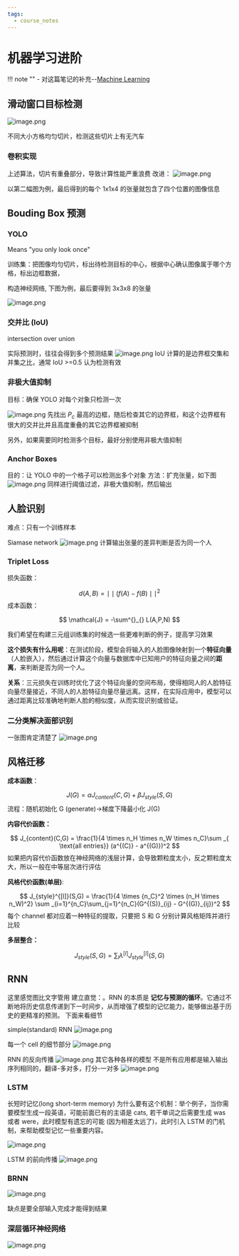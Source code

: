 ```yaml
---
tags:
  - course_notes
---
```

# 机器学习进阶

!!! note ""
    - 对这篇笔记的补充--[Machine Learning](../ml/wedml.md)
## 滑动窗口目标检测

![image.png](https://cdn.jsdelivr.net/gh/Auzers/drawingbed/image/20250409074521942.png)

不同大小方格均匀切片，检测这些切片上有无汽车

### 卷积实现

上述算法，切片有重叠部分，导致计算性能严重浪费
改进：
![image.png](https://cdn.jsdelivr.net/gh/Auzers/drawingbed/image/20250409074848555.png)

以第二幅图为例，最后得到的每个 1x1x4 的张量就包含了四个位置的图像信息

## Bouding Box 预测
### YOLO
Means "you only look once"

训练集：把图像均匀切片，标出待检测目标的中心，根据中心确认图像属于哪个方格，标出边框数据，

构造神经网络, 下图为例，最后要得到 3x3x8 的张量

![image.png](https://cdn.jsdelivr.net/gh/Auzers/drawingbed/image/20250409075658980.png)
### 交并比 (IoU)
intersection over union

实际预测时，往往会得到多个预测结果 
![image.png](https://cdn.jsdelivr.net/gh/Auzers/drawingbed/image/20250409080022158.png)
IoU 计算的是边界框交集和并集之比，通常 IoU >=0.5 认为检测有效
### 非极大值抑制
目标：确保 YOLO 对每个对象只检测一次

![image.png](https://cdn.jsdelivr.net/gh/Auzers/drawingbed/image/20250409080320339.png)
先找出 $P_{c}$ 最高的边框，随后检查其它的边界框，和这个边界框有很大的交并比并且高度重叠的其它边界框被抑制

另外，如果需要同时检测多个目标，最好分别使用非极大值抑制
### Anchor Boxes
目的：让 YOLO 中的一个格子可以检测出多个对象
方法：扩充张量，如下图
![image.png](https://cdn.jsdelivr.net/gh/Auzers/drawingbed/image/20250409080843833.png)
同样进行阈值过滤，非极大值抑制，然后输出

## 人脸识别
难点：只有一个训练样本

Siamase network
![image.png](https://cdn.jsdelivr.net/gh/Auzers/drawingbed/image/20250409092539230.png)
计算输出张量的差异判断是否为同一个人

### Triplet Loss

损失函数： 

$$
d(A,B) = \mid\mid(f(A)-f(B)\mid\mid^{2}
$$
成本函数： 

$$
\mathcal{J} = -\sum^{}_{} L(A,P,N)
$$

我们希望在构建三元组训练集的时候选一些更难判断的例子，提高学习效果

**这个损失有什么用呢**：在测试阶段，模型会将输入的人脸图像映射到一个**特征向量**（人脸嵌入），然后通过计算这个向量与数据库中已知用户的特征向量之间的**距离**，来判断是否为同一个人。

**关系**：三元损失在训练时优化了这个特征向量的空间布局，使得相同人的人脸特征向量尽量接近，不同人的人脸特征向量尽量远离。这样，在实际应用中，模型可以通过距离比较准确地判断人脸的相似度，从而实现识别或验证。

### 二分类解决面部识别
一张图肯定清楚了
![image.png](https://cdn.jsdelivr.net/gh/Auzers/drawingbed/image/20250409093635084.png)
## 风格迁移
**成本函数**：

$$
J(G) = \alpha J_{content}(C,G) + \beta J_{style}(S,G)
$$ 
流程：随机初始化 G (generate)->梯度下降最小化 J(G)

**内容代价函数：**

$$
J_{content}(C,G) =  \frac{1}{4 \times n_H \times n_W \times n_C}\sum _{ \text{all entries}} (a^{(C)} - a^{(G)})^2 
$$
如果把内容代价函数放在神经网络的浅层计算，会导致颗粒度太小，反之颗粒度太大，所以一般在中等层次进行评估

**风格代价函数(单层)**:

$$
J_{style}^{[l]}(S,G) = \frac{1}{4 \times {n_C}^2 \times (n_H \times n_W)^2} \sum _{i=1}^{n_C}\sum_{j=1}^{n_C}(G^{(S)}_{ij} - G^{(G)}_{ij})^2
$$
每个 channel 都对应着一种特征的提取，只要把 S 和 G 分别计算风格矩阵并进行比较

**多层整合：**

$$
J_{style}(S,G) = \sum_{l} \lambda^{[l]} J^{[l]}_{style}(S,G)
$$

## RNN

这里感觉图比文字管用
建立直觉：。RNN 的本质是 **记忆与预测的循环**。它通过不断地将历史信息传递到下一时间步，从而增强了模型的记忆能力，能够做出基于历史的更精准的预测。
下面来看细节

simple(standard) RNN
![image.png](https://cdn.jsdelivr.net/gh/Auzers/drawingbed/image/20250409164710433.png)

每一个 cell 的细节部分
![image.png](https://cdn.jsdelivr.net/gh/Auzers/drawingbed/image/20250409164906553.png)


RNN 的反向传播
![image.png](https://cdn.jsdelivr.net/gh/Auzers/drawingbed/image/20250409165002398.png)
其它各种各样的模型
不是所有应用都是输入输出序列相同的，翻译-多对多，打分-一对多
![image.png](https://cdn.jsdelivr.net/gh/Auzers/drawingbed/image/20250409165024525.png)
### LSTM
长短时记忆(long short-term memory)
为什么要有这个机制：举个例子，当你需要模型生成一段英语，可能前面已有的主语是 cats, 若干单词之后需要生成 was 或者 were，此时模型有遗忘的可能 (因为相差太远了)，此时引入 LSTM 的门机制，来帮助模型记忆一些重要内容。

![image.png](https://cdn.jsdelivr.net/gh/Auzers/drawingbed/image/20250409165158759.png)

LSTM 的前向传播
![image.png](https://cdn.jsdelivr.net/gh/Auzers/drawingbed/image/20250409165243280.png)
### BRNN
![image.png](https://cdn.jsdelivr.net/gh/Auzers/drawingbed/image/20250409165719005.png)

缺点是要全部输入完成才能得到结果
### 深层循环神经网络
![image.png](https://cdn.jsdelivr.net/gh/Auzers/drawingbed/image/20250409165655449.png)
